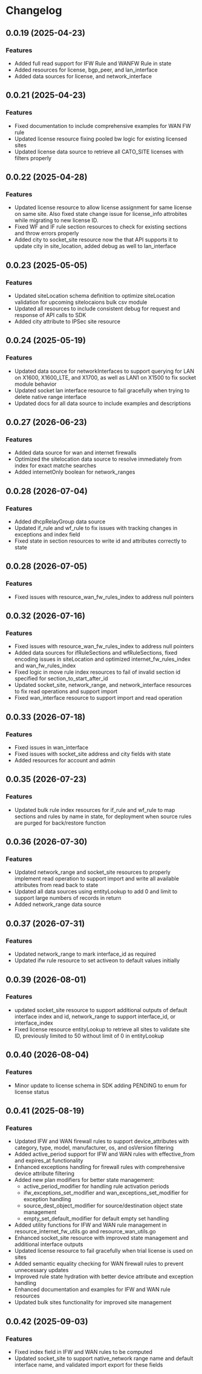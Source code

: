 # Changelog

## 0.0.19 (2025-04-23)

### Features
- Added full read support for IFW Rule and WANFW Rule in state
- Added resources for license, bgp_peer, and lan_interface
- Added data sources for license, and network_interface

## 0.0.21 (2025-04-23)

### Features
- Fixed documentation to include comprehensive examples for WAN FW rule
- Updated license resource fixing pooled bw logic for existing licensed sites
- Updated license data source to retrieve all CATO_SITE licenses with filters properly

## 0.0.22 (2025-04-28)

### Features
- Updated license resource to allow license assignment for same license on same site.  Also fixed state change issue for license_info attrobites while migrating to new license ID.
- Fixed WF and IF rule section resources to check for existing sections and throw errors properly
- Added city to socket_site resource now the that API supports it to update city in site_location, added debug as well to lan_interface

## 0.0.23 (2025-05-05)

### Features
- Updated siteLocation schema definition to optimize siteLocation validation for upcoming sitelocaions bulk csv module
- Updated all resources to include consistent debug for request and response of API calls to SDK
- Added city attribute to IPSec site resource

## 0.0.24 (2025-05-19)

### Features

- Updated data source for networkInterfaces to support querying for LAN on X1600, X1600_LTE, and X1700, as well as LAN1 on X1500 to fix socket module behavior 
- Updated socket lan interface resource to fail gracefully when trying to delete native range interface
- Updated docs for all data source to include examples and descriptions

## 0.0.27 (2026-06-23)

### Features

- Added data source for wan and internet firewalls
- Optimized the sitelocation data source to resolve immediately from index for exact matche searches
- Added internetOnly boolean for network_ranges

## 0.0.28 (2026-07-04)

### Features

- Added dhcpRelayGroup data source
- Updated if_rule and wf_rule to fix issues with tracking changes in exceptions and index field
- Fixed state in section resources to write id and attributes correctly to state

## 0.0.28 (2026-07-05)

### Features

- Fixed issues with resource_wan_fw_rules_index to address null pointers

## 0.0.32 (2026-07-16)

### Features

- Fixed issues with resource_wan_fw_rules_index to address null pointers
- Added data sources for ifRuleSections and wfRuleSections, fixed encoding issues in siteLocation and optimized internet_fw_rules_index and wan_fw_rules_index
- Fixed logic in move rule index resources to fail of invalid section id specified for section_to_start_after_id
- Updated socket_site, network_range, and network_interface resources to fix read operations and support import
- Fixed wan_interface resource to support import and read operation

## 0.0.33 (2026-07-18)

### Features

- Fixed issues in wan_interface
- Fixed issues with socket_site address and city fields with state
- Added resources for account and admin

## 0.0.35 (2026-07-23)

### Features

- Updated bulk rule index resources for if_rule and wf_rule to map sections and rules by name in state, for deployment when source rules are purged for back/restore function

## 0.0.36 (2026-07-30)

### Features

- Updated network_range and socket_site resources to properly implement read operation to support import and write all available attributes from read back to state
- Updated all data sources using entityLookup to add 0 and limit to support large numbers of records in return
- Added network_range data source

## 0.0.37 (2026-07-31)

### Features

- Updated network_range to mark interface_id as required
- Updated ifw rule resource to set activeon to default values initially

## 0.0.39 (2026-08-01)

### Features

- updated socket_site resource to support additional outputs of default interface index and id, network_range to support interface_id, or interface_index
- Fixed license resource entityLookup to retrieve all sites to validate site ID, previously limited to 50 without limit of 0 in entityLookup

## 0.0.40 (2026-08-04)

### Features

- Minor update to license schema in SDK adding PENDING to enum for license status

## 0.0.41 (2025-08-19)

### Features

- Updated IFW and WAN firewall rules to support device_attributes with category, type, model, manufacturer, os, and osVersion filtering
- Added active_period support for IFW and WAN rules with effective_from and expires_at functionality 
- Enhanced exceptions handling for firewall rules with comprehensive device attribute filtering
- Added new plan modifiers for better state management:
  - active_period_modifier for handling rule activation periods
  - ifw_exceptions_set_modifier and wan_exceptions_set_modifier for exception handling
  - source_dest_object_modifier for source/destination object state management
  - empty_set_default_modifier for default empty set handling
- Added utility functions for IFW and WAN rule management in resource_internet_fw_utils.go and resource_wan_utils.go
- Enhanced socket_site resource with improved state management and additional interface outputs
- Updated license resource to fail gracefully when trial license is used on sites
- Added semantic equality checking for WAN firewall rules to prevent unnecessary updates
- Improved rule state hydration with better device attribute and exception handling
- Enhanced documentation and examples for IFW and WAN rule resources
- Updated bulk sites functionality for improved site management


## 0.0.42 (2025-09-03)

### Features
- Fixed index field in IFW and WAN rules to be computed 
- Updated socket_site to support native_network range name and default interface name, and validated import export for these fields